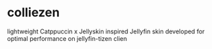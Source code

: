 # colliezen

lightweight Catppuccin x Jellyskin inspired Jellyfin skin developed for optimal performance on jellyfin-tizen clien